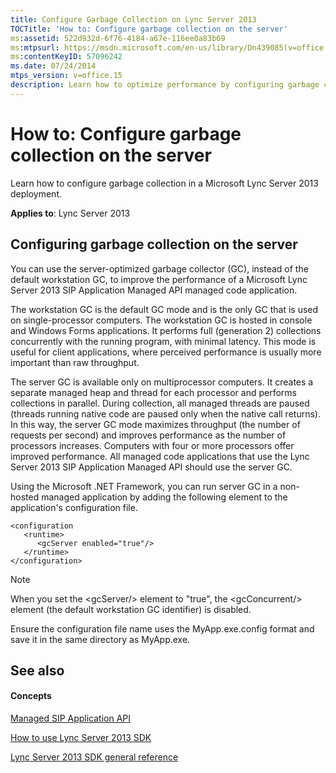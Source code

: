 ```yaml
---
title: Configure Garbage Collection on Lync Server 2013
TOCTitle: 'How to: Configure garbage collection on the server'
ms:assetid: 522d932d-6f76-4184-a67e-116ee0a83b69
ms:mtpsurl: https://msdn.microsoft.com/en-us/library/Dn439085(v=office.15)
ms:contentKeyID: 57096242
ms.date: 07/24/2014
mtps_version: v=office.15
description: Learn how to optimize performance by configuring garbage collection on Microsoft Lync Server 2013. Discover the benefits of server GC over workstation GC.
---
```


# How to: Configure garbage collection on the server

Learn how to configure garbage collection in a Microsoft Lync Server 2013 deployment.


**Applies to**: Lync Server 2013

## Configuring garbage collection on the server

You can use the server-optimized garbage collector (GC), instead of the default workstation GC, to improve the performance of a Microsoft Lync Server 2013 SIP Application Managed API managed code application.

The workstation GC is the default GC mode and is the only GC that is used on single-processor computers. The workstation GC is hosted in console and Windows Forms applications. It performs full (generation 2) collections concurrently with the running program, with minimal latency. This mode is useful for client applications, where perceived performance is usually more important than raw throughput.

The server GC is available only on multiprocessor computers. It creates a separate managed heap and thread for each processor and performs collections in parallel. During collection, all managed threads are paused (threads running native code are paused only when the native call returns). In this way, the server GC mode maximizes throughput (the number of requests per second) and improves performance as the number of processors increases. Computers with four or more processors offer improved performance. All managed code applications that use the Lync Server 2013 SIP Application Managed API should use the server GC.

Using the Microsoft .NET Framework, you can run server GC in a non-hosted managed application by adding the following element to the application's configuration file.

    <configuration
       <runtime>
          <gcServer enabled="true"/>
       </runtime>
    </configuration>


> [!NOTE]
> <P>When you set the &lt;gcServer/&gt; element to "true", the &lt;gcConcurrent/&gt; element (the default workstation GC identifier) is disabled.</P>



Ensure the configuration file name uses the MyApp.exe.config format and save it in the same directory as MyApp.exe.

## See also

#### Concepts

[Managed SIP Application API](managed-sip-application-api.md)

[How to use Lync Server 2013 SDK](how-to-use-lync-server-2013-sdk.md)

[Lync Server 2013 SDK general reference](lync-server-2013-sdk-general-reference.md)

